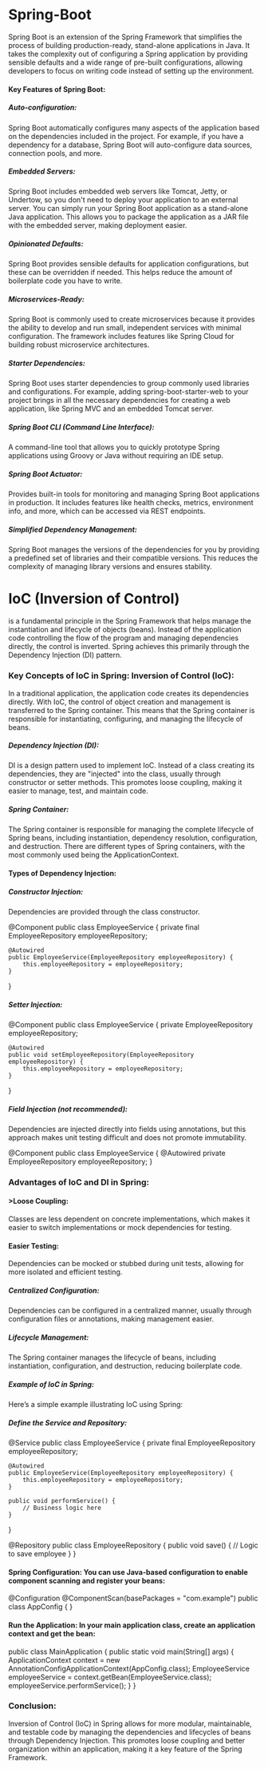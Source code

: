 # Spring-Boot
Spring Boot is an extension of the Spring Framework that simplifies the process of building production-ready, stand-alone applications in Java. It takes the complexity out of configuring a Spring application by providing sensible defaults and a wide range of pre-built configurations, allowing developers to focus on writing code instead of setting up the environment.
<h4>
Key Features of Spring Boot:
</h4>
<h5>
Auto-configuration:
</h5>

Spring Boot automatically configures many aspects of the application based on the dependencies included in the project. For example, if you have a dependency for a database, Spring Boot will auto-configure data sources, connection pools, and more.

<h5>Embedded Servers:</h5>

Spring Boot includes embedded web servers like Tomcat, Jetty, or Undertow, so you don't need to deploy your application to an external server. You can simply run your Spring Boot application as a stand-alone Java application.
This allows you to package the application as a JAR file with the embedded server, making deployment easier.
<h5>Opinionated Defaults:</h5>

Spring Boot provides sensible defaults for application configurations, but these can be overridden if needed. This helps reduce the amount of boilerplate code you have to write.
<h5>Microservices-Ready:</h5>

Spring Boot is commonly used to create microservices because it provides the ability to develop and run small, independent services with minimal configuration. The framework includes features like Spring Cloud for building robust microservice architectures.
<h5>Starter Dependencies:</h5>

Spring Boot uses starter dependencies to group commonly used libraries and configurations. For example, adding spring-boot-starter-web to your project brings in all the necessary dependencies for creating a web application, like Spring MVC and an embedded Tomcat server.
<h5>Spring Boot CLI (Command Line Interface):</h5>

A command-line tool that allows you to quickly prototype Spring applications using Groovy or Java without requiring an IDE setup.
<h5>Spring Boot Actuator:</h5>

Provides built-in tools for monitoring and managing Spring Boot applications in production. It includes features like health checks, metrics, environment info, and more, which can be accessed via REST endpoints.
<h5>Simplified Dependency Management:</h5>

Spring Boot manages the versions of the dependencies for you by providing a predefined set of libraries and their compatible versions. This reduces the complexity of managing library versions and ensures stability.
<h1>
IoC (Inversion of Control)</h1> is a fundamental principle in the Spring Framework that helps manage the instantiation and lifecycle of objects (beans). Instead of the application code controlling the flow of the program and managing dependencies directly, the control is inverted. Spring achieves this primarily through the Dependency Injection (DI) pattern.
<h3>
Key Concepts of IoC in Spring:
Inversion of Control (IoC):</h3>

In a traditional application, the application code creates its dependencies directly. With IoC, the control of object creation and management is transferred to the Spring container.
This means that the Spring container is responsible for instantiating, configuring, and managing the lifecycle of beans.
<h5>Dependency Injection (DI):</h5>

DI is a design pattern used to implement IoC. Instead of a class creating its dependencies, they are "injected" into the class, usually through constructor or setter methods.
This promotes loose coupling, making it easier to manage, test, and maintain code.
<h5>Spring Container:</h5>

The Spring container is responsible for managing the complete lifecycle of Spring beans, including instantiation, dependency resolution, configuration, and destruction.
There are different types of Spring containers, with the most commonly used being the ApplicationContext.
<h4>Types of Dependency Injection:</h4>
<h5>Constructor Injection:</h5>

Dependencies are provided through the class constructor.

@Component
public class EmployeeService {
    private final EmployeeRepository employeeRepository;

    @Autowired
    public EmployeeService(EmployeeRepository employeeRepository) {
        this.employeeRepository = employeeRepository;
    }
}
<h5>Setter Injection:</h5>


@Component
public class EmployeeService {
    private EmployeeRepository employeeRepository;

    @Autowired
    public void setEmployeeRepository(EmployeeRepository employeeRepository) {
        this.employeeRepository = employeeRepository;
    }
}
<h5>Field Injection (not recommended):</h5>

Dependencies are injected directly into fields using annotations, but this approach makes unit testing difficult and does not promote immutability.

@Component
public class EmployeeService {
    @Autowired
    private EmployeeRepository employeeRepository;
}

<h3>Advantages of IoC and DI in Spring:</h3>
<h4>>Loose Coupling:</h4>

Classes are less dependent on concrete implementations, which makes it easier to switch implementations or mock dependencies for testing.
<h4>Easier Testing:</h4>

Dependencies can be mocked or stubbed during unit tests, allowing for more isolated and efficient testing.
<h5>Centralized Configuration:</h5>

Dependencies can be configured in a centralized manner, usually through configuration files or annotations, making management easier.
<h5>Lifecycle Management:</h5>

The Spring container manages the lifecycle of beans, including instantiation, configuration, and destruction, reducing boilerplate code.
<h5>Example of IoC in Spring:</h5>
Here’s a simple example illustrating IoC using Spring:

<h5>Define the Service and Repository:</h5>


@Service
public class EmployeeService {
    private final EmployeeRepository employeeRepository;

    @Autowired
    public EmployeeService(EmployeeRepository employeeRepository) {
        this.employeeRepository = employeeRepository;
    }

    public void performService() {
        // Business logic here
    }
}

@Repository
public class EmployeeRepository {
    public void save() {
        // Logic to save employee
    }
}
<h4>Spring Configuration: You can use Java-based configuration to enable component scanning and register your beans:</h4>


@Configuration
@ComponentScan(basePackages = "com.example")
public class AppConfig {
}
<h4>Run the Application: In your main application class, create an application context and get the bean:</h4>


public class MainApplication {
    public static void main(String[] args) {
        ApplicationContext context = new AnnotationConfigApplicationContext(AppConfig.class);
        EmployeeService employeeService = context.getBean(EmployeeService.class);
        employeeService.performService();
    }
}
<h3>
Conclusion:
</h3>
Inversion of Control (IoC) in Spring allows for more modular, maintainable, and testable code by managing the dependencies and lifecycles of beans through Dependency Injection. This promotes loose coupling and better organization within an application, making it a key feature of the Spring Framework.
